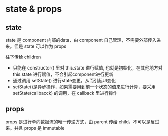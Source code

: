 # state & props

## state
state 是 component 内部的data，由 component 自己管理，不需要外部传入进来。但是 state 可以作为 props

往下传给 children

+ 只能在 constructor() 里对 this.state 进行赋值, 也就是初始化，在其他地方对 this.state 进行赋值，不会引起component进行更新
+ 通过调用 setState() 进行state变更，从而引起UI变化
+ setState()是异步操作，如果需要用到前一个状态的值来进行计算，要采用 setState(callbacck) 的调用，在 callback 里进行操作 

## props
props 是进行单向数据流的唯一传递方式，由 parent 传给 child，不可以是反过来。并且 props 是 immutable